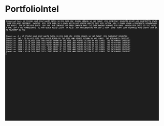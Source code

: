 # PortfolioIntel

![Alt Text](https://github.com/jihwankimqd/MCMC_Cipher/blob/master/mcmc_run_code.gif?raw=true)
